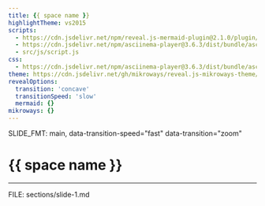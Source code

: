 ```yaml
---
title: {{ space name }}
highlightTheme: vs2015
scripts:
  - https://cdn.jsdelivr.net/npm/reveal.js-mermaid-plugin@2.1.0/plugin/mermaid/mermaid.min.js
  - https://cdn.jsdelivr.net/npm/asciinema-player@3.6.3/dist/bundle/asciinema-player.min.js
  - src/js/script.js
css:
  - https://cdn.jsdelivr.net/npm/asciinema-player@3.6.3/dist/bundle/asciinema-player.min.css
theme: https://cdn.jsdelivr.net/gh/mikroways/reveal.js-mikroways-theme/theme/mikroways.min.css
revealOptions:
  transition: 'concave'
  transitionSpeed: 'slow'
  mermaid: {}
mikroways: {}
---
```


SLIDE_FMT: main, data-transition-speed="fast" data-transition="zoom"

# {{ space name }}
---

FILE: sections/slide-1.md
